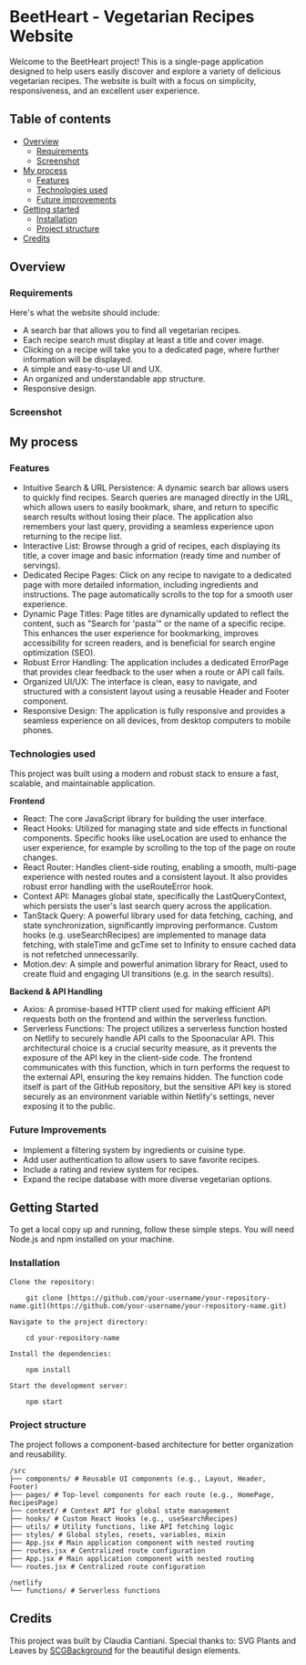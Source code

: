 # BeetHeart - Vegetarian Recipes Website

Welcome to the BeetHeart project! This is a single-page application designed to help users easily discover and explore a variety of delicious vegetarian recipes. The website is built with a focus on simplicity, responsiveness, and an excellent user experience.

## Table of contents

- [Overview](#overview)
  - [Requirements](#requirements)
  - [Screenshot](#screenshot)
- [My process](#my-process)
  - [Features](#features)
  - [Technologies used](#technologies-used)
  - [Future improvements](#future-improvements)
- [Getting started](#getting-started)
  - [Installation](#installation)
  - [Project structure](#project-structure)
- [Credits](#credits)

## Overview

### Requirements

Here's what the website should include:

- A search bar that allows you to find all vegetarian recipes.
- Each recipe search must display at least a title and cover image.
- Clicking on a recipe will take you to a dedicated page, where further information will be displayed.
- A simple and easy-to-use UI and UX.
- An organized and understandable app structure.
- Responsive design.

### Screenshot

## My process

### Features

- Intuitive Search & URL Persistence: A dynamic search bar allows users to quickly find recipes. Search queries are managed directly in the URL, which allows users to easily bookmark, share, and return to specific search results without losing their place. The application also remembers your last query, providing a seamless experience upon returning to the recipe list.
- Interactive List: Browse through a grid of recipes, each displaying its title, a cover image and basic information (ready time and number of servings).
- Dedicated Recipe Pages: Click on any recipe to navigate to a dedicated page with more detailed information, including ingredients and instructions. The page automatically scrolls to the top for a smooth user experience.
- Dynamic Page Titles: Page titles are dynamically updated to reflect the content, such as "Search for 'pasta'" or the name of a specific recipe. This enhances the user experience for bookmarking, improves accessibility for screen readers, and is beneficial for search engine optimization (SEO).
- Robust Error Handling: The application includes a dedicated ErrorPage that provides clear feedback to the user when a route or API call fails.
- Organized UI/UX: The interface is clean, easy to navigate, and structured with a consistent layout using a reusable Header and Footer component.
- Responsive Design: The application is fully responsive and provides a seamless experience on all devices, from desktop computers to mobile phones.

### Technologies used

This project was built using a modern and robust stack to ensure a fast, scalable, and maintainable application.

**Frontend**

- React: The core JavaScript library for building the user interface.
- React Hooks: Utilized for managing state and side effects in functional components. Specific hooks like useLocation are used to enhance the user experience, for example by scrolling to the top of the page on route changes.
- React Router: Handles client-side routing, enabling a smooth, multi-page experience with nested routes and a consistent layout. It also provides robust error handling with the useRouteError hook.
- Context API: Manages global state, specifically the LastQueryContext, which persists the user's last search query across the application.
- TanStack Query: A powerful library used for data fetching, caching, and state synchronization, significantly improving performance. Custom hooks (e.g. useSearchRecipes) are implemented to manage data fetching, with staleTime and gcTime set to Infinity to ensure cached data is not refetched unnecessarily.
- Motion.dev: A simple and powerful animation library for React, used to create fluid and engaging UI transitions (e.g. in the search results).

**Backend & API Handling**

- Axios: A promise-based HTTP client used for making efficient API requests both on the frontend and within the serverless function.
- Serverless Functions: The project utilizes a serverless function hosted on Netlify to securely handle API calls to the Spoonacular API. This architectural choice is a crucial security measure, as it prevents the exposure of the API key in the client-side code. The frontend communicates with this function, which in turn performs the request to the external API, ensuring the key remains hidden. The function code itself is part of the GitHub repository, but the sensitive API key is stored securely as an environment variable within Netlify's settings, never exposing it to the public.

### Future Improvements

- Implement a filtering system by ingredients or cuisine type.
- Add user authentication to allow users to save favorite recipes.
- Include a rating and review system for recipes.
- Expand the recipe database with more diverse vegetarian options.

## Getting Started

To get a local copy up and running, follow these simple steps.
You will need Node.js and npm installed on your machine.

### Installation

    Clone the repository:

`    git clone [https://github.com/your-username/your-repository-name.git](https://github.com/your-username/your-repository-name.git)`

    Navigate to the project directory:

`    cd your-repository-name`

    Install the dependencies:

`    npm install`

    Start the development server:

`    npm start`

### Project structure

The project follows a component-based architecture for better organization and reusability.

```
/src
├── components/ # Reusable UI components (e.g., Layout, Header, Footer)
├── pages/ # Top-level components for each route (e.g., HomePage, RecipesPage)
├── context/ # Context API for global state management
├── hooks/ # Custom React Hooks (e.g., useSearchRecipes)
├── utils/ # Utility functions, like API fetching logic
├── styles/ # Global styles, resets, variables, mixin
├── App.jsx # Main application component with nested routing
├── routes.jsx # Centralized route configuration
├── App.jsx # Main application component with nested routing
└── routes.jsx # Centralized route configuration

/netlify
└── functions/ # Serverless functions
```

## Credits

This project was built by Claudia Cantiani.
Special thanks to: SVG Plants and Leaves by [SCGBackground](https://www.svgbackgrounds.com/) for the beautiful design elements.

